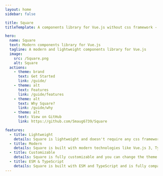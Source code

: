 ```yaml
---
layout: home
sidebar: false

title: Square
titleTemplate: A components library for Vue.js without css framework - %s

hero:
  name: Square
  text: Modern components library for Vue.js
  tagline: A modern and lightweight components library for Vue.js
  image:
    src: /Square.png
    alt: Square
  actions:
    - theme: brand
      text: Get Started
      link: /guide/
    - theme: alt
      text: Features
      link: /guide/features
    - theme: alt
      text: Why Square?
      link: /guide/why
    - theme: alt
      text: View on GitHub
      link: https://github.com/Smaug6739/Square

features:
  - title: Lightweight
    details: Square is lightweight and doesn't require any css framework or library.
  - title: Modern
    details: Square is built with modern technologies like Vue.js 3, TypeScript and SASS.
  - title: Customizable
    details: Square is fully customizable and you can change the theme of the components.
  - title: ESM & TypeScript
    details: Square is built with ESM and TypeScript and is fully compatible with TypeScript.
---
```

